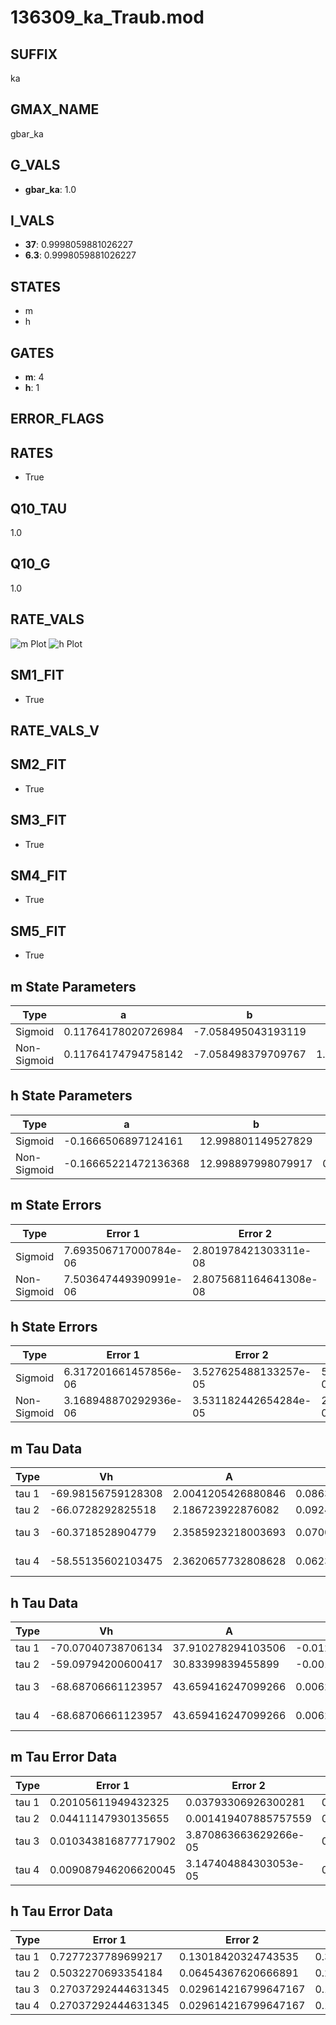 # 136309_ka_Traub.mod

## SUFFIX

ka

## GMAX_NAME

gbar_ka

## G_VALS

- **gbar_ka**: 1.0

## I_VALS

- **37**: 0.9998059881026227
- **6.3**: 0.9998059881026227

## STATES

- m
- h

## GATES

- **m**: 4
- **h**: 1

## ERROR_FLAGS


## RATES

- True

## Q10_TAU

1.0

## Q10_G

1.0

## RATE_VALS

![m Plot](/Users/pbozelos/Dropbox/icg-Chai-Panos/supermodels/output_markdown_files/K/136309_ka_Traub.mod/images/m.png)
![h Plot](/Users/pbozelos/Dropbox/icg-Chai-Panos/supermodels/output_markdown_files/K/136309_ka_Traub.mod/images/h.png)

## SM1_FIT

- True

## RATE_VALS_V

## SM2_FIT

- True

## SM3_FIT

- True

## SM4_FIT

- True

## SM5_FIT

- True

## m State Parameters

| Type | a | b | c | d |
| --- | --- | --- | --- | --- |
| Sigmoid | 0.11764178020726984 | -7.058495043193119 |
| Non-Sigmoid | 0.11764174794758142 | -7.058498379709767 | 1.0000006124125422 | -1.2538837183719303e-06 |

## h State Parameters

| Type | a | b | c | d |
| --- | --- | --- | --- | --- |
| Sigmoid | -0.1666506897124161 | 12.998801149527829 |
| Non-Sigmoid | -0.16665221472136368 | 12.998897998079917 | 0.9999922571816372 | -3.8695618034397026e-07 |

## m State Errors

| Type | Error 1 | Error 2 | Error 3 |
| --- | --- | --- | --- |
| Sigmoid | 7.693506717000784e-06 | 2.801978421303311e-08 | 2.988915758538921e-06 |
| Non-Sigmoid | 7.503647449390991e-06 | 2.8075681164641308e-08 | 2.915155719360741e-06 |

## h State Errors

| Type | Error 1 | Error 2 | Error 3 |
| --- | --- | --- | --- |
| Sigmoid | 6.317201661457856e-06 | 3.527625488133257e-05 | 5.835827847950387e-06 |
| Non-Sigmoid | 3.168948870292936e-06 | 3.531182442654284e-05 | 2.927473437933372e-06 |

## m Tau Data

| Type | Vh | A | b1 | b2 | c1 | c2 | d1 | d2 | e1 | e2 |
| --- | --- | --- | --- | --- | --- | --- | --- | --- | --- | --- |
| tau 1 | -69.98156759128308 | 2.0041205426880846 | 0.0863224663596723 | 0.029529988960363702 |
| tau 2 | -66.0728292825518 | 2.186723922876082 | 0.09245498468435599 | 0.001021255799071189 | 0.04405078555175461 | -0.00018695066733567299 |
| tau 3 | -60.3718528904779 | 2.3585923218003693 | 0.0700947561048612 | 0.0002734266307712908 | -3.990198412578231e-06 | 0.06016607769439124 | -0.00047887437289762566 | 1.2431282468067986e-06 |
| tau 4 | -58.55135602103475 | 2.3620657732808628 | 0.062307808214570375 | 0.00017065857157013223 | 4.9158577323253015e-06 | 1.8769144486341235e-07 | 0.06517333725913828 | -0.0006049139696725685 | 2.2607325170723886e-06 | -2.6332362123226232e-09 |

## h Tau Data

| Type | Vh | A | b1 | b2 | c1 | c2 | d1 | d2 | e1 | e2 |
| --- | --- | --- | --- | --- | --- | --- | --- | --- | --- | --- |
| tau 1 | -70.07040738706134 | 37.910278294103506 | -0.01204233754938846 | 0.012042491778872452 |
| tau 2 | -59.09794200600417 | 30.83399839455899 | -0.00158553811432346 | -8.076500350167125e-05 | 0.06854773543281283 | -0.0010155913240608762 |
| tau 3 | -68.68706661123957 | 43.659416247099266 | 0.006201187296659204 | -0.0005356201827278827 | 2.9518777490558137e-06 | 0.11174788167689477 | -0.002355133104497151 | 1.0307244663828995e-05 |
| tau 4 | -68.68706661123957 | 43.659416247099266 | 0.006201187296659204 | -0.0005356201827278827 | 2.9518777490558137e-06 | 0.0 | 0.11174788167689477 | -0.002355133104497151 | 1.0307244663828995e-05 | 0.0 |

## m Tau Error Data

| Type | Error 1 | Error 2 | Error 3 |
| --- | --- | --- | --- |
| tau 1 | 0.20105611949432325 | 0.03793306926300281 | 0.10060824134850321 |
| tau 2 | 0.04411147930135655 | 0.001419407885757559 | 0.02207333140096583 |
| tau 3 | 0.010343816877717902 | 3.870863663629266e-05 | 0.005176033574683344 |
| tau 4 | 0.009087946206620045 | 3.147404884303053e-05 | 0.004547597395281765 |

## h Tau Error Data

| Type | Error 1 | Error 2 | Error 3 |
| --- | --- | --- | --- |
| tau 1 | 0.7277237789699217 | 0.13018420324743535 | 0.3461326286085715 |
| tau 2 | 0.5032270693354184 | 0.06454367620666891 | 0.2393536027400523 |
| tau 3 | 0.27037292444631345 | 0.029614216799647167 | 0.12859946829778837 |
| tau 4 | 0.27037292444631345 | 0.029614216799647167 | 0.12859946829778837 |

